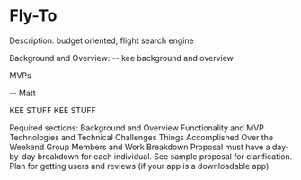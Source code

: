 # Fly-To

Description: budget oriented, flight search engine

Background and Overview:
-- kee background and overview


MVPs

-- Matt


KEE STUFF
KEE STUFF




Required sections:
Background and Overview
Functionality and MVP
Technologies and Technical Challenges
Things Accomplished Over the Weekend
Group Members and Work Breakdown
Proposal must have a day-by-day breakdown for each individual. See sample proposal for clarification.
Plan for getting users and reviews (if your app is a downloadable app)
